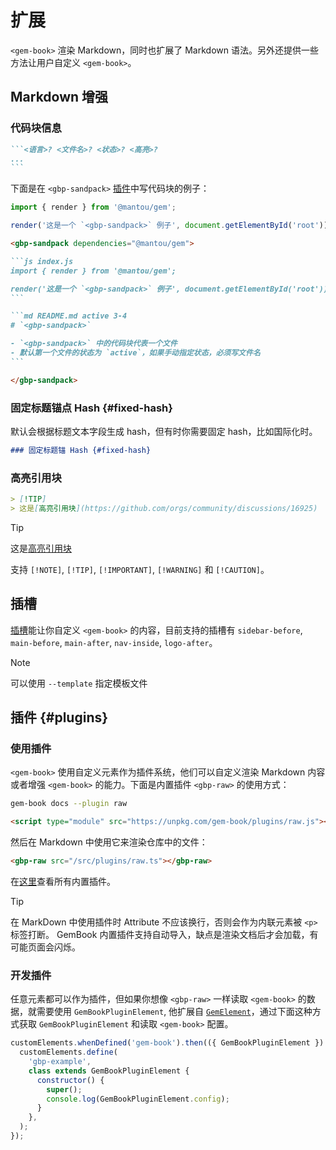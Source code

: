 # 扩展

`<gem-book>` 渲染 Markdown，同时也扩展了 Markdown 语法。另外还提供一些方法让用户自定义 `<gem-book>`。

## Markdown 增强

### 代码块信息

````md
```<语言>? <文件名>? <状态>? <高亮>?
...
```
````

下面是在 `<gbp-sandpack>` [插件](#plugins)中写代码块的例子：

<gbp-sandpack dependencies="@mantou/gem">

```js index.js
import { render } from '@mantou/gem';

render('这是一个 `<gbp-sandpack>` 例子', document.getElementById('root'));
```

````md README.md active 12-13
<gbp-sandpack dependencies="@mantou/gem">

```js index.js
import { render } from '@mantou/gem';

render('这是一个 `<gbp-sandpack>` 例子', document.getElementById('root'));
```

```md README.md active 3-4
# `<gbp-sandpack>`

- `<gbp-sandpack>` 中的代码块代表一个文件
- 默认第一个文件的状态为 `active`，如果手动指定状态，必须写文件名
```

</gbp-sandpack>
````

</gbp-sandpack>

### 固定标题锚点 Hash {#fixed-hash}

默认会根据标题文本字段生成 hash，但有时你需要固定 hash，比如国际化时。

```md
### 固定标题锚 Hash {#fixed-hash}
```

### 高亮引用块

```md
> [!TIP]
> 这是[高亮引用块](https://github.com/orgs/community/discussions/16925)
```

> [!TIP]
> 这是[高亮引用块](https://github.com/orgs/community/discussions/16925)

支持 `[!NOTE]`, `[!TIP]`, `[!IMPORTANT]`, `[!WARNING]` 和 `[!CAUTION]`。

## 插槽

[插槽](https://developer.mozilla.org/en-US/docs/Web/HTML/Global_attributes/slot)能让你自定义 `<gem-book>` 的内容，目前支持的插槽有 `sidebar-before`, `main-before`, `main-after`, `nav-inside`, `logo-after`。

<gbp-raw src="docs/template.html" range="8--4"></gbp-raw>

> [!NOTE]
> 可以使用 `--template` 指定模板文件

## 插件 {#plugins}

### 使用插件

`<gem-book>` 使用自定义元素作为插件系统，他们可以自定义渲染 Markdown 内容或者增强 `<gem-book>` 的能力。下面是内置插件 `<gbp-raw>` 的使用方式：

<gbp-code-group>

```bash CLI
gem-book docs --plugin raw
```

```html HTML
<script type="module" src="https://unpkg.com/gem-book/plugins/raw.js"></script>
```

</gbp-code-group>

然后在 Markdown 中使用它来渲染仓库中的文件：

```md
<gbp-raw src="/src/plugins/raw.ts"></gbp-raw>
```

在[这里](../003-plugins.md)查看所有内置插件。

> [!TIP]
> 在 MarkDown 中使用插件时 Attribute 不应该换行，否则会作为内联元素被 `<p>` 标签打断。
> GemBook 内置插件支持自动导入，缺点是渲染文档后才会加载，有可能页面会闪烁。

### 开发插件

任意元素都可以作为插件，但如果你想像 `<gbp-raw>` 一样读取 `<gem-book>` 的数据，就需要使用 `GemBookPluginElement`, 他扩展自 [`GemElement`](https://gemjs.org/api/)，通过下面这种方式获取 `GemBookPluginElement` 和读取 `<gem-book>` 配置。

```js
customElements.whenDefined('gem-book').then(({ GemBookPluginElement }) => {
  customElements.define(
    'gbp-example',
    class extends GemBookPluginElement {
      constructor() {
        super();
        console.log(GemBookPluginElement.config);
      }
    },
  );
});
```
